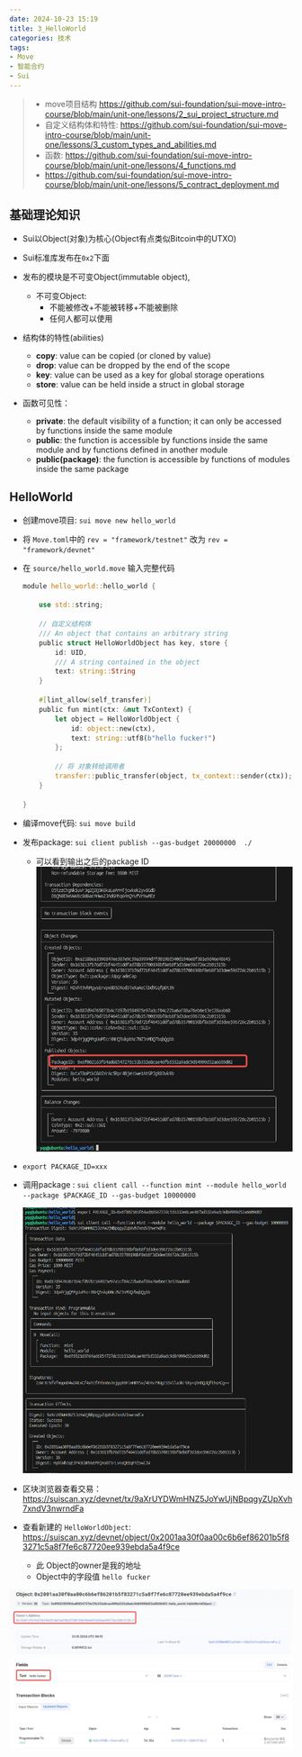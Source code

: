 ```yaml
---
date: 2024-10-23 15:19
title: 3_HelloWorld
categories: 技术
tags:
- Move
- 智能合约
- Sui
---
```


> - move项目结构 https://github.com/sui-foundation/sui-move-intro-course/blob/main/unit-one/lessons/2_sui_project_structure.md
> - 自定义结构体和特性: https://github.com/sui-foundation/sui-move-intro-course/blob/main/unit-one/lessons/3_custom_types_and_abilities.md
> - 函数: https://github.com/sui-foundation/sui-move-intro-course/blob/main/unit-one/lessons/4_functions.md
> -  https://github.com/sui-foundation/sui-move-intro-course/blob/main/unit-one/lessons/5_contract_deployment.md


## 基础理论知识

- Sui以Object(对象)为核心(Object有点类似Bitcoin中的UTXO)
- Sui标准库发布在`0x2`下面
- 发布的模块是不可变Object(immutable object),
  - 不可变Object:
    - 不能被修改+不能被转移+不能被删除
    - 任何人都可以使用

- 结构体的特性(abilities)
  - **copy**: value can be copied (or cloned by value)
  - **drop**: value can be dropped by the end of the scope
  - **key**: value can be used as a key for global storage operations
  - **store**: value can be held inside a struct in global storage

- 函数可见性：
  - **private**: the default visibility of a function; it can only be accessed by functions inside the same module
  - **public**: the function is accessible by functions inside the same module and by functions defined in another module
  - **public(package)**: the function is accessible by functions of modules inside the same package


## HelloWorld

- 创建move项目: `sui move new hello_world`

- 将 `Move.toml`中的 `rev = "framework/testnet"` 改为 `rev = "framework/devnet"`

- 在 `source/hello_world.move` 输入完整代码

    ```rust
    module hello_world::hello_world {

        use std::string;

        // 自定义结构体
        /// An object that contains an arbitrary string
        public struct HelloWorldObject has key, store {
            id: UID,
            /// A string contained in the object
            text: string::String
        }

        #[lint_allow(self_transfer)]
        public fun mint(ctx: &mut TxContext) {
            let object = HelloWorldObject {
                id: object::new(ctx),
                text: string::utf8(b"hello fucker!")
            };

            // 将 对象转给调用者
            transfer::public_transfer(object, tx_context::sender(ctx));
        }

    }
    ```

- 编译move代码:  `sui move build`

- 发布package: `sui client publish --gas-budget 20000000  ./`
  - 可以看到输出之后的package ID
  ![](https://raw.githubusercontent.com/youngqqcn/repo4picgo/master/img/20241023-161318.jpg)


- `export PACKAGE_ID=xxx`

- 调用package : `sui client call --function mint --module hello_world --package $PACKAGE_ID --gas-budget 10000000`

    ![](https://raw.githubusercontent.com/youngqqcn/repo4picgo/master/img/call_helloworld.png)


- 区块浏览器查看交易： https://suiscan.xyz/devnet/tx/9aXrUYDWmHNZ5JoYwUjNBpqgyZUpXvh7xndV3nwrndFa


- 查看新建的 `HelloWorldObject`: https://suiscan.xyz/devnet/object/0x2001aa30f0aa00c6b6ef86201b5f83271c5a8f7fe6c87720ee939ebda5a4f9ce

  - 此 Object的owner是我的地址
  - Object中的字段值 `hello fucker`


![](https://raw.githubusercontent.com/youngqqcn/repo4picgo/master/img/20241023-162315.jpg)